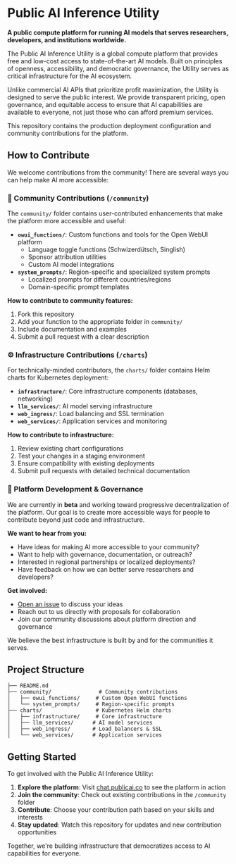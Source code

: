 # Public AI Inference Utility

**A public compute platform for running AI models that serves researchers, developers, and institutions worldwide.**

The Public AI Inference Utility is a global compute platform that provides free and low-cost access to state-of-the-art AI models. Built on principles of openness, accessibility, and democratic governance, the Utility serves as critical infrastructure for the AI ecosystem.

Unlike commercial AI APIs that prioritize profit maximization, the Utility is designed to serve the public interest. We provide transparent pricing, open governance, and equitable access to ensure that AI capabilities are available to everyone, not just those who can afford premium services.

This repository contains the production deployment configuration and community contributions for the platform.


## How to Contribute

We welcome contributions from the community! There are several ways you can help make AI more accessible:

### 🤝 Community Contributions (`/community`)

The `community/` folder contains user-contributed enhancements that make the platform more accessible and useful:

- **`owui_functions/`**: Custom functions and tools for the Open WebUI platform
  - Language toggle functions (Schwizerdütsch, Singlish)
  - Sponsor attribution utilities
  - Custom AI model integrations
- **`system_prompts/`**: Region-specific and specialized system prompts
  - Localized prompts for different countries/regions
  - Domain-specific prompt templates

**How to contribute to community features:**
1. Fork this repository
2. Add your function to the appropriate folder in `community/`
3. Include documentation and examples
4. Submit a pull request with a clear description

### ⚙️ Infrastructure Contributions (`/charts`)

For technically-minded contributors, the `charts/` folder contains Helm charts for Kubernetes deployment:

- **`infrastructure/`**: Core infrastructure components (databases, networking)
- **`llm_services/`**: AI model serving infrastructure
- **`web_ingress/`**: Load balancing and SSL termination
- **`web_services/`**: Application services and monitoring

**How to contribute to infrastructure:**
1. Review existing chart configurations
2. Test your changes in a staging environment
3. Ensure compatibility with existing deployments
4. Submit pull requests with detailed technical documentation

### 🚀 Platform Development & Governance

We are currently in **beta** and working toward progressive decentralization of the platform. Our goal is to create more accessible ways for people to contribute beyond just code and infrastructure.

**We want to hear from you:**
- Have ideas for making AI more accessible to your community?
- Want to help with governance, documentation, or outreach?
- Interested in regional partnerships or localized deployments?
- Have feedback on how we can better serve researchers and developers?

**Get involved:**
- [Open an issue](../../issues) to discuss your ideas
- Reach out to us directly with proposals for collaboration
- Join our community discussions about platform direction and governance

We believe the best infrastructure is built by and for the communities it serves.

## Project Structure

```
├── README.md
├── community/               # Community contributions
│   ├── owui_functions/     # Custom Open WebUI functions
│   └── system_prompts/     # Region-specific prompts
├── charts/                 # Kubernetes Helm charts
│   ├── infrastructure/     # Core infrastructure
│   ├── llm_services/      # AI model services
│   ├── web_ingress/       # Load balancers & SSL
│   └── web_services/      # Application services
```

## Getting Started

To get involved with the Public AI Inference Utility:

1. **Explore the platform**: Visit [chat.publicai.co](https://publicai.co) to see the platform in action
2. **Join the community**: Check out existing contributions in the `/community` folder
3. **Contribute**: Choose your contribution path based on your skills and interests
4. **Stay updated**: Watch this repository for updates and new contribution opportunities

Together, we're building infrastructure that democratizes access to AI capabilities for everyone.

